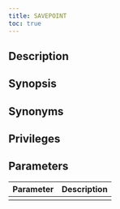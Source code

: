```yaml
---
title: SAVEPOINT
toc: true
---
```


## Description
 
## Synopsis

## Synonyms

## Privileges

## Parameters

| Parameter | Description |
|-----------|-------------|
|  |  |

